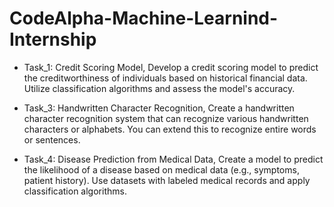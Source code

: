 # CodeAlpha-Machine-Learnind-Internship

- Task_1: Credit Scoring Model, Develop a credit scoring model to predict the creditworthiness of individuals based on historical financial data. Utilize classification algorithms and assess the model's accuracy.

- Task_3: Handwritten Character Recognition, Create a handwritten character recognition system that can recognize various handwritten characters or alphabets. You can extend this to recognize entire words or sentences.

- Task_4: Disease Prediction from Medical Data, Create a model to predict the likelihood of a disease based on medical data (e.g., symptoms, patient history). Use datasets with labeled medical records and apply classification algorithms.
